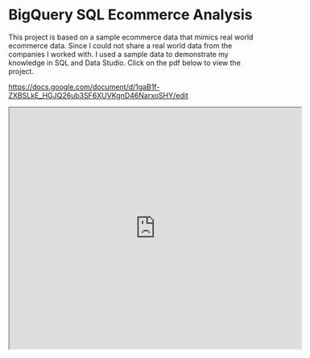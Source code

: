 # BigQuery SQL Ecommerce Analysis

This project is based on a sample ecommerce data that mimics real world ecommerce data. Since I could not share a real world data from the companies I worked with. I used a sample data to demonstrate my knowledge in SQL and Data Studio. Click on the pdf below to view the project.

https://docs.google.com/document/d/1gaB1f-ZXBSLkE_HGJQ26ub3SF6XUVKgnD46NarxoSHY/edit

<iframe src="https://docs.google.com/viewer?srcid=1gaB1f-ZXBSLkE_HGJQ26ub3SF6XUVKgnD46NarxoSHY&pid=explorer&efh=false&a=v&chrome=false&embedded=true" width="580px" height="480px"></iframe>

